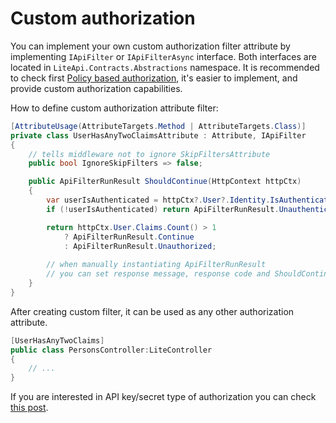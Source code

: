 ﻿---
Author: stanac
CreatedDate: 2017-04-15
Title: Custom authorization
RenderTitle: false
IsHtml: false
Id: custom-authorization
ParentPageId: authorization
---

# Custom authorization

You can implement your own custom authorization filter attribute by implementing
`IApiFilter` or `IApiFilterAsync` interface. 
Both interfaces are located in `LiteApi.Contracts.Abstractions` namespace. 
It is recommended to check first [Policy based authorization](/docs/policy-authorization), 
it's easier to implement, and provide
custom authorization capabilities.

How to define custom authorization attribute filter:

```csharp
[AttributeUsage(AttributeTargets.Method | AttributeTargets.Class)]
private class UserHasAnyTwoClaimsAttribute : Attribute, IApiFilter  
{
    // tells middleware not to ignore SkipFiltersAttribute
    public bool IgnoreSkipFilters => false;

    public ApiFilterRunResult ShouldContinue(HttpContext httpCtx)
    {
        var userIsAuthenticated = httpCtx?.User?.Identity.IsAuthenticated ?? false;
        if (!userIsAuthenticated) return ApiFilterRunResult.Unauthenticated;

        return httpCtx.User.Claims.Count() > 1
            ? ApiFilterRunResult.Continue
            : ApiFilterRunResult.Unauthorized;
        
        // when manually instantiating ApiFilterRunResult
        // you can set response message, response code and ShouldContinue boolean value
    }
}
```

After creating custom filter, it can be used as any other authorization attribute.

```csharp
[UserHasAnyTwoClaims]
public class PersonsController:LiteController
{
    // ...
}
```

If you are interested in API key/secret type of authorization
you can check [this post](/blog/2017-07-22/key-secret-auth).
